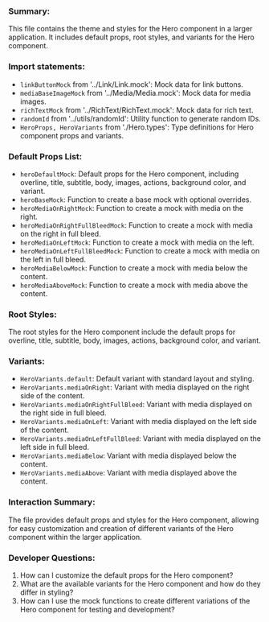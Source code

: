 ### Summary:
This file contains the theme and styles for the Hero component in a larger application. It includes default props, root styles, and variants for the Hero component.

### Import statements:
- `linkButtonMock` from '../Link/Link.mock': Mock data for link buttons.
- `mediaBaseImageMock` from '../Media/Media.mock': Mock data for media images.
- `richTextMock` from '../RichText/RichText.mock': Mock data for rich text.
- `randomId` from '../utils/randomId': Utility function to generate random IDs.
- `HeroProps, HeroVariants` from './Hero.types': Type definitions for Hero component props and variants.

### Default Props List:
- `heroDefaultMock`: Default props for the Hero component, including overline, title, subtitle, body, images, actions, background color, and variant.
- `heroBaseMock`: Function to create a base mock with optional overrides.
- `heroMediaOnRightMock`: Function to create a mock with media on the right.
- `heroMediaOnRightFullBleedMock`: Function to create a mock with media on the right in full bleed.
- `heroMediaOnLeftMock`: Function to create a mock with media on the left.
- `heroMediaOnLeftFullBleedMock`: Function to create a mock with media on the left in full bleed.
- `heroMediaBelowMock`: Function to create a mock with media below the content.
- `heroMediaAboveMock`: Function to create a mock with media above the content.

### Root Styles:
The root styles for the Hero component include the default props for overline, title, subtitle, body, images, actions, background color, and variant.

### Variants:
- `HeroVariants.default`: Default variant with standard layout and styling.
- `HeroVariants.mediaOnRight`: Variant with media displayed on the right side of the content.
- `HeroVariants.mediaOnRightFullBleed`: Variant with media displayed on the right side in full bleed.
- `HeroVariants.mediaOnLeft`: Variant with media displayed on the left side of the content.
- `HeroVariants.mediaOnLeftFullBleed`: Variant with media displayed on the left side in full bleed.
- `HeroVariants.mediaBelow`: Variant with media displayed below the content.
- `HeroVariants.mediaAbove`: Variant with media displayed above the content.

### Interaction Summary:
The file provides default props and styles for the Hero component, allowing for easy customization and creation of different variants of the Hero component within the larger application.

### Developer Questions:
1. How can I customize the default props for the Hero component?
2. What are the available variants for the Hero component and how do they differ in styling?
3. How can I use the mock functions to create different variations of the Hero component for testing and development?
